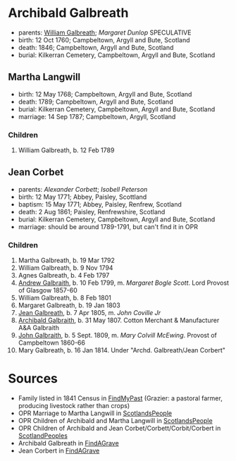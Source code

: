 # Archibald Galbreath

- parents: [William Galbreath](galbreath-william-1736.md); *Margaret Dunlop* SPECULATIVE
- birth: 12 Oct 1760; Campbeltown, Argyll and Bute, Scotland
- death: 1846; Campbeltown, Argyll and Bute, Scotland
- burial: Kilkerran Cemetery, Campbeltown, Argyll and Bute, Scotland

## Martha Langwill

- birth: 12 May 1768; Campbeltown, Argyll and Bute, Scotland
- death: 1789; Campbeltown, Argyll and Bute, Scotland
- burial: Kilkerran Cemetery, Campbeltown, Argyll and Bute, Scotland
- marriage: 14 Sep 1787; Campbeltown, Argyll, Scotland

### Children

1. William Galbreath, b. 12 Feb 1789

## Jean Corbet

- parents: *Alexander Corbett*; *Isobell Peterson*
- birth: 12 May 1771; Abbey, Paisley, Scottland
- baptism: 15 May 1771; Abbey, Paisley, Renfrew, Scotland
- death: 2 Aug 1861; Paisley, Renfrewshire, Scotland
- burial: Kilkerran Cemetery, Campbeltown, Argyll and Bute, Scotland
- marriage: should be around 1789-1791, but can't find it in OPR

### Children

1. Martha Galbreath, b. 19 Mar 1792
2. William Galbreath, b. 9 Nov 1794
3. Agnes Galbreath, b. 4 Feb 1797
4. [Andrew Galbraith](galbraith-andrew-1799.md), b. 10 Feb 1799, m. *Margaret Bogle Scott*. Lord Provost of Glasgow 1857-60
5. William Galbreath, b. 8 Feb 1801
6. Margaret Galbreath, b. 19 Jan 1803
7. [Jean Galbreath](galbraith-jean-1805.md), b. 7 Apr 1805, m. *John Coville Jr*
8. [Archibald Galbraith](galbraith-archibald-1807.md), b. 31 May 1807.  Cotton Merchant & Manufacturer A&A Galbraith
9. [John Galbraith](galbraith-john-1809.md), b. 5 Sept. 1809, m. *Mary Colvill McEwing*. Provost of Campbeltown 1860-66
10. Mary Galbreath, b. 16 Jan 1814.  Under "Archd. Galbreath/Jean Corbert"

# Sources

- Family listed in 1841 Census in [FindMyPast](https://www.findmypast.com/transcript?id=GBC%2F1841%2F0016605235) (Grazier: a pastoral farmer, producing livestock rather than crops)
- OPR Marriage to Martha Langwill in [ScotlandsPeople](https://www.scotlandspeople.gov.uk/record-results?search_type=people&event=M&record_type%5B0%5D=opr_marriages&church_type=Old%20Parish%20Registers&dl_cat=church&dl_rec=church-banns-marriages&surname=galbr&surname_so=starts&forename_so=starts&sex=M&spouse_name=langwill&spouse_name_so=starts&from_year=1787&to_year=1787&record=Church%20of%20Scotland%20%28old%20parish%20registers%29%20Roman%20Catholic%20Church%20Other%20churches)
- OPR Children of Archibald and Martha Langwill in [ScotlandsPeople](https://www.scotlandspeople.gov.uk/record-results?search_type=people&event=%28B%20OR%20C%20OR%20S%29&record_type%5B0%5D=opr_births&church_type=Old%20Parish%20Registers&dl_cat=church&dl_rec=church-births-baptisms&surname=galbraith&surname_so=syn&forename_so=starts&from_year=1780&to_year=1790&parent_names=galbr&parent_names_so=starts&parent_name_two=langwill&parent_name_two_so=starts&record=Church%20of%20Scotland%20%28old%20parish%20registers%29%20Roman%20Catholic%20Church%20Other%20churches)
- OPR Children of Archibald and Jean Corbet/Corbett/Corbit/Corbert in [ScotlandPeoples](https://www.scotlandspeople.gov.uk/record-results?search_type=people&event=%28B%20OR%20C%20OR%20S%29&record_type%5B0%5D=opr_births&church_type=Old%20Parish%20Registers&dl_cat=church&dl_rec=church-births-baptisms&surname=galbreath&surname_so=exact&forename_so=starts&from_year=1792&to_year=1820&parent_names=galbreath&parent_names_so=exact&parent_name_two=cor&parent_name_two_so=starts&record=Church%20of%20Scotland%20%28old%20parish%20registers%29%20Roman%20Catholic%20Church%20Other%20churches&sort=asc&order=Date&field=year)
- Archibald Galbreath in [FindAGrave](https://www.findagrave.com/memorial/204250177/archibald-galbraith)
- Jean Corbert in [FindAGrave](https://www.findagrave.com/memorial/207287627/jean-galbraith)
